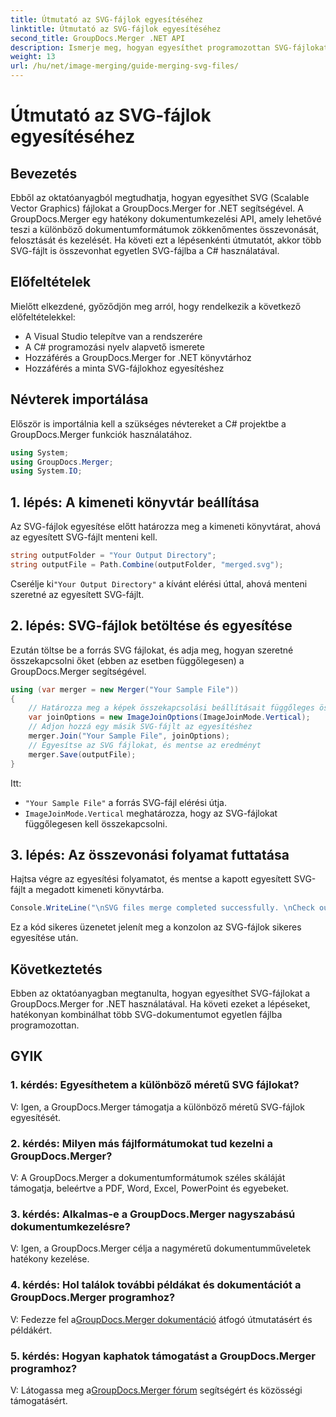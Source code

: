 ```yaml
---
title: Útmutató az SVG-fájlok egyesítéséhez
linktitle: Útmutató az SVG-fájlok egyesítéséhez
second_title: GroupDocs.Merger .NET API
description: Ismerje meg, hogyan egyesíthet programozottan SVG-fájlokat a GroupDocs.Merger for .NET használatával. Több SVG dokumentumot könnyedén kombinálhat.
weight: 13
url: /hu/net/image-merging/guide-merging-svg-files/
---
```


# Útmutató az SVG-fájlok egyesítéséhez

## Bevezetés
Ebből az oktatóanyagból megtudhatja, hogyan egyesíthet SVG (Scalable Vector Graphics) fájlokat a GroupDocs.Merger for .NET segítségével. A GroupDocs.Merger egy hatékony dokumentumkezelési API, amely lehetővé teszi a különböző dokumentumformátumok zökkenőmentes összevonását, felosztását és kezelését. Ha követi ezt a lépésenkénti útmutatót, akkor több SVG-fájlt is összevonhat egyetlen SVG-fájlba a C# használatával.

## Előfeltételek

Mielőtt elkezdené, győződjön meg arról, hogy rendelkezik a következő előfeltételekkel:

- A Visual Studio telepítve van a rendszerére
- A C# programozási nyelv alapvető ismerete
- Hozzáférés a GroupDocs.Merger for .NET könyvtárhoz
- Hozzáférés a minta SVG-fájlokhoz egyesítéshez

## Névterek importálása

Először is importálnia kell a szükséges névtereket a C# projektbe a GroupDocs.Merger funkciók használatához.

```csharp
using System; 
using GroupDocs.Merger;
using System.IO;
```

## 1. lépés: A kimeneti könyvtár beállítása

Az SVG-fájlok egyesítése előtt határozza meg a kimeneti könyvtárat, ahová az egyesített SVG-fájlt menteni kell.

```csharp
string outputFolder = "Your Output Directory";
string outputFile = Path.Combine(outputFolder, "merged.svg");
```

 Cserélje ki`"Your Output Directory"` a kívánt elérési úttal, ahová menteni szeretné az egyesített SVG-fájlt.

## 2. lépés: SVG-fájlok betöltése és egyesítése

Ezután töltse be a forrás SVG fájlokat, és adja meg, hogyan szeretné összekapcsolni őket (ebben az esetben függőlegesen) a GroupDocs.Merger segítségével.

```csharp
using (var merger = new Merger("Your Sample File"))
{
    // Határozza meg a képek összekapcsolási beállításait függőleges összekapcsolási móddal
    var joinOptions = new ImageJoinOptions(ImageJoinMode.Vertical);
    // Adjon hozzá egy másik SVG-fájlt az egyesítéshez
    merger.Join("Your Sample File", joinOptions);
    // Egyesítse az SVG fájlokat, és mentse az eredményt
    merger.Save(outputFile);
}
```

Itt:
- `"Your Sample File"` a forrás SVG-fájl elérési útja.
- `ImageJoinMode.Vertical` meghatározza, hogy az SVG-fájlokat függőlegesen kell összekapcsolni.

## 3. lépés: Az összevonási folyamat futtatása

Hajtsa végre az egyesítési folyamatot, és mentse a kapott egyesített SVG-fájlt a megadott kimeneti könyvtárba.

```csharp
Console.WriteLine("\nSVG files merge completed successfully. \nCheck output in {0}", outputFolder);
```

Ez a kód sikeres üzenetet jelenít meg a konzolon az SVG-fájlok sikeres egyesítése után.

## Következtetés

Ebben az oktatóanyagban megtanulta, hogyan egyesíthet SVG-fájlokat a GroupDocs.Merger for .NET használatával. Ha követi ezeket a lépéseket, hatékonyan kombinálhat több SVG-dokumentumot egyetlen fájlba programozottan.

## GYIK

### 1. kérdés: Egyesíthetem a különböző méretű SVG fájlokat?

V: Igen, a GroupDocs.Merger támogatja a különböző méretű SVG-fájlok egyesítését.

### 2. kérdés: Milyen más fájlformátumokat tud kezelni a GroupDocs.Merger?

V: A GroupDocs.Merger a dokumentumformátumok széles skáláját támogatja, beleértve a PDF, Word, Excel, PowerPoint és egyebeket.

### 3. kérdés: Alkalmas-e a GroupDocs.Merger nagyszabású dokumentumkezelésre?

V: Igen, a GroupDocs.Merger célja a nagyméretű dokumentumműveletek hatékony kezelése.

### 4. kérdés: Hol találok további példákat és dokumentációt a GroupDocs.Merger programhoz?

 V: Fedezze fel a[GroupDocs.Merger dokumentáció](https://tutorials.groupdocs.com/merger/net/) átfogó útmutatásért és példákért.

### 5. kérdés: Hogyan kaphatok támogatást a GroupDocs.Merger programhoz?

 V: Látogassa meg a[GroupDocs.Merger fórum](https://forum.groupdocs.com/c/merger/32) segítségért és közösségi támogatásért.